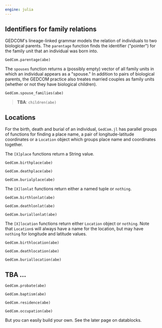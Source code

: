 ```yaml
---
engine: julia
---
```


## Identifiers for family relations

GEDCOM's lineage-linked grammar models the relation of individuals to two biological parents.  The `parentage` function finds the identifier ("pointer") for the family unit that an individual was born into.

```@example indis
GedCom.parentage(abe)
```


The `spouses` function returns a (possibly empty) vector of all family units in which an individual appears as a "spouse."  In addition to pairs of biological parents, the GEDCOM practice also treates married couples as family units (whether or not they have biological children).

```@example indis
GedCom.spouse_families(abe)
```

> **TBA**: `children(abe)`

## Locations

For the birth, death and burial of an individual, `GedCom.jl` has parallel groups of functions for finding a place name, a pair of longitude-latitude coordinates or a `Location` object which groups place name and coordinates together.

The `[X]place` functions return a String value.

```@example indis
GedCom.birthplace(abe)
```
```@example indis
GedCom.deathplace(abe)
```
```@example indis
GedCom.burialplace(abe)
```

The `[X]lonlat` functions return either a named tuple or `nothing`.

```@example indis
GedCom.birthlonlat(abe)
```
```@example indis
GedCom.deathlonlat(abe)
```
```@example indis
GedCom.buriallonlat(abe)
```

The `[X]location` functions return either `Location` object or `nothing`.  Note that `Location`s will always have a name for the location, but may have `nothing` for longitude and latitude values.


```@example indis
GedCom.birthlocation(abe)
```


```@example indis
GedCom.deathlocation(abe)
```

```@example indis
GedCom.buriallocation(abe)
```

## TBA ...

```@example indis
GedCom.probate(abe)
```
```@example indis
GedCom.baptism(abe)
```
```@example indis
GedCom.residence(abe)
```
```@example indis
GedCom.occupation(abe)
```

But you can easily build your own.  See the later page on datablocks.